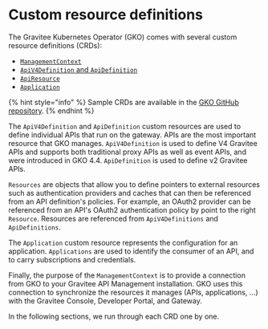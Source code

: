 # Custom resource definitions

The Gravitee Kubernetes Operator (GKO) comes with several custom resource definitions (CRDs):

* [`ManagementContext`](./#managementcontext)
* [`ApiV4Definition`](./#apidefinition)[ and `ApiDefinition`](./#apiv4definition-and-apidefinition)
* [`ApiResource`](./#apiresource)
* [`Application`](./#application)

{% hint style="info" %}
Sample CRDs are available in the [GKO GitHub repository](https://github.com/gravitee-io/gravitee-kubernetes-operator/tree/master/examples/apim).
{% endhint %}

The `ApiV4Definition` and `ApiDefinition` custom resources are used to define individual APIs that run on the gateway.  APIs are the most important resource that GKO manages. `ApiV4Definition` is used to define V4 Gravitee APIs and supports both traditional proxy APIs as well as event APIs, and were introduced in GKO 4.4. `ApiDefinition` is used to define v2 Gravitee APIs.&#x20;

`Resources` are objects that allow you to define pointers to external resources such as authentication providers and caches that can then be referenced from an API definition's policies. For example, an OAuth2 provider can be referenced from an API's OAuth2 authentication policy by point to the right `Resource`. Resources are referenced from `ApiV4Definitions` and `ApiDefinitions`.

The `Application` custom resource represents the configuration for an application.  `Applications` are used to identify the consumer of an API, and to carry subscriptions and credentials.&#x20;

Finally, the purpose of the `ManagementContext` is to provide a connection from GKO to your Gravitee API Management installation. GKO uses this connection to synchronize the resources it manages (APIs, applications, ...) with the Gravitee Console, Developer Portal, and Gateway.

In the following sections, we run through each CRD one by one.
